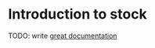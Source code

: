 # Introduction to stock

TODO: write [great documentation](http://jacobian.org/writing/what-to-write/)
